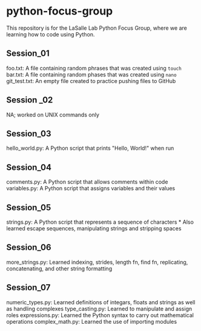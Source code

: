 # python-focus-group

This repository is for the LaSalle Lab Python Focus Group, where we are learning how to code using 
Python.

## Session_01
foo.txt: A file containing random phrases that was created using `touch`
bar.txt: A file containing random phases that was created using `nano`
git_test.txt: An empty file created to practice pushing files to GitHub

## Session _02
NA; worked on UNIX commands only

## Session_03
hello_world.py: A Python script that prints "Hello, World!" when run

## Session_04
comments.py: A Python script that allows comments within code
variables.py: A Python script that assigns variables and their values

## Session_05
strings.py: A Python script that represents a sequence of characters
	* Also learned escape sequences, manipulating strings and stripping spaces

## Session_06
more_strings.py: Learned indexing, strides, length fn, find fn, replicating, concatenating, 
and other string formatting

## Session_07
numeric_types.py: Learned definitions of integars, floats and strings as well as handling complexes
type_casting.py: Learned to manipulate and assign roles
expressions.py: Learned the  Python syntax to carry out mathematical operations
complex_math.py: Learned the use of importing modules
